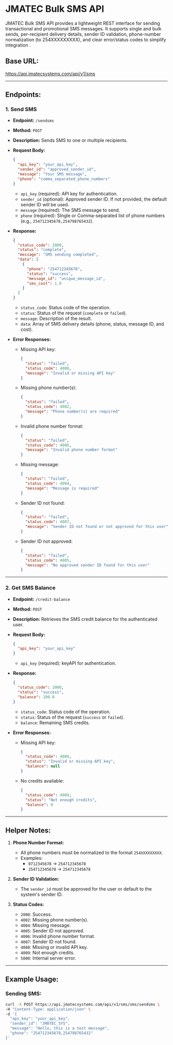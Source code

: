 # JMATEC Bulk SMS API

JMATEC Bulk SMS API provides a lightweight REST interface for sending transactional and promotional SMS messages. It supports single and bulk sends, per-recipient delivery details, sender ID validation, phone-number normalization (to 254XXXXXXXXX), and clear error/status codes to simplify integration .

## Base URL:

https://api.jmatecsystems.com/api/v1/sms

---

## Endpoints:

### 1. **Send SMS**

- **Endpoint:** `/sendsms`
- **Method:** `POST`
- **Description:** Sends SMS to one or multiple recipients.
- **Request Body:**

  ```json
  {
    "api_key": "your_api_key",
    "sender_id": "approved_sender_id",
    "message": "Your SMS message",
    "phone": "comma_separated_phone_numbers"
  }
  ```

  - `api_key` (required): API key for authentication.
  - `sender_id` (optional): Approved sender ID. If not provided, the default sender ID will be used.
  - `message` (required): The SMS message to send.
  - `phone` (required): SIngle or Comma-separated list of phone numbers (e.g., `254712345678,254798765432`).

- **Response:**

  ```json
  {
    "status_code": 2000,
    "status": "complete",
    "message": "SMS sending completed",
    "data": [
      {
        "phone": "254712345678",
        "status": "success",
        "message_id": "unique_message_id",
        "sms_cost": 1.0
      }
    ]
  }
  ```

  - `status_code`: Status code of the operation.
  - `status`: Status of the request (`complete` or `failed`).
  - `message`: Description of the result.
  - `data`: Array of SMS delivery details (phone, status, message ID, and cost).

- **Error Responses:**

  - Missing API key:

    ```json
    {
      "status": "failed",
      "status_code": 4008,
      "message": "Invalid or missing API key"
    }
    ```

  - Missing phone number(s):

    ```json
    {
      "status": "failed",
      "status_code": 4002,
      "message": "Phone number(s) are required"
    }
    ```

  - Invalid phone number format:

    ```json
    {
      "status": "failed",
      "status_code": 4006,
      "message": "Invalid phone number format"
    }
    ```

  - Missing message:

    ```json
    {
      "status": "failed",
      "status_code": 4004,
      "message": "Message is required"
    }
    ```

  - Sender ID not found:

    ```json
    {
      "status": "failed",
      "status_code": 4007,
      "message": "Sender ID not found or not approved for this user"
    }
    ```

  - Sender ID not approved:

    ```json
    {
      "status": "failed",
      "status_code": 4005,
      "message": "No approved sender ID found for this user"
    }
    ```

---

### 2. **Get SMS Balance**

- **Endpoint:** `/credit-balance`
- **Method:** `POST`
- **Description:** Retrieves the SMS credit balance for the authenticated user.
- **Request Body:**

  ```json
  {
    "api_key": "your_api_key"
  }
  ```

  - `api_key` (required): keyAPI for authentication.

- **Response:**

  ```json
  {
    "status_code": 2000,
    "status": "success",
    "balance": 100.0
  }
  ```

  - `status_code`: Status code of the operation.
  - `status`: Status of the request (`success` or `failed`).
  - `balance`: Remaining SMS credits.

- **Error Responses:**
  - Missing API key:
    ```json
    {
      "status_code": 4008,
      "status": "Invalid or missing API key",
      "balance": null
    }
    ```
  - No credits available:
    ```json
    {
      "status_code": 4009,
      "status": "Not enough credits",
      "balance": 0
    }
    ```

---

## Helper Notes:

1. **Phone Number Format:**

   - All phone numbers must be normalized to the format `254XXXXXXXXX`.
   - Examples:
     - `0712345678` → `254712345678`
     - `254712345678` → `254712345678`

2. **Sender ID Validation:**

   - The `sender_id` must be approved for the user or default to the system's sender ID.

3. **Status Codes:**

   - `2000`: Success.
   - `4002`: Missing phone number(s).
   - `4004`: Missing message.
   - `4005`: Sender ID not approved.
   - `4006`: Invalid phone number format.
   - `4007`: Sender ID not found.
   - `4008`: Missing or invalid API key.
   - `4009`: Not enough credits.
   - `5000`: Internal server error.

---

## Example Usage:

### Sending SMS:

```bash
curl -X POST https://api.jmatecsystems.com/api/v1/sms/sms/sendsms \
-H "Content-Type: application/json" \
-d '{
  "api_key": "your_api_key",
  "sender_id": "JMATEC_SYS",
  "message": "Hello, this is a test message",
  "phone": "254712345678,254798765432"
}'
```
